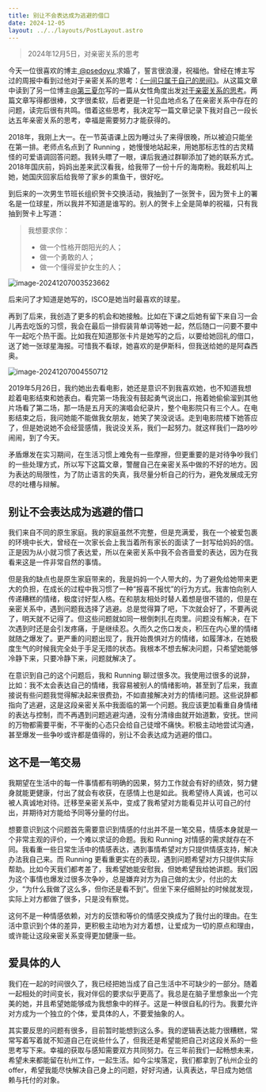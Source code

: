 ```yaml
---
title: 别让不会表达成为逃避的借口
date: 2024-12-05
layout: ../../layouts/PostLayout.astro
---
```


> 2024年12月5日，对亲密关系的思考

今天一位很喜欢的博主[ @psedoyu ](https://www.pseudoyu.com/zh)求婚了，誓言很浪漫，祝福他。曾经在博主写过的周报中看到过他对于亲密关系的思考：[《一间只属于自己的房间》](https://www.pseudoyu.com/zh/2024/10/30/weekly_review_202401030/)。从这篇文章中读到了另一位博主[@第三夏尔](https://thirdshire.com/)写的一篇从女性角度出发[对于亲密关系的思考](https://thirdshire.com/relationship/#%E5%BA%94%E7%94%A8%E8%81%8C%E5%9C%BA%E7%9A%84%E6%B2%9F%E9%80%9A%E7%BB%8F%E9%AA%8C)。两篇文章写得都很棒，文字很柔软，后者更是一针见血地点名了在亲密关系中存在的问题，读完后很有共鸣。借着这些思考，我决定写一篇文章记录下我对自己一段长达五年亲密关系的思考，幸福是需要努力才能获得的。

2018年，我刚上大一。在一节英语课上因为睡过头了来得很晚，所以被迫只能坐在第一排。老师点名点到了 Running ，她慢慢地站起来，用她那标志性的古灵精怪的可爱语调回答问题。我转头瞟了一眼，课后我通过群聊添加了她的联系方式。2018年国庆前，妈妈出差来武汉看我，给我带了一份十斤的海南粉。我趁机叫上她，她国庆回家后给我带了家乡的熏鱼干，很好吃。

到后来的一次男生节班长组织贺卡交换活动，我抽到了一张贺卡，因为贺卡上的署名是一位球星，所以我并不知道是谁写的。别人的贺卡上全是简单的祝福，只有我抽到贺卡上写道：

> 我想要求你：
>
> - 做一个性格开朗阳光的人；
> - 做一个勇敢的人；
> - 做一个懂得爱护女生的人；

![image-20241207003523662](https://ccspace-assets.oss-cn-hangzhou.aliyuncs.com/ccspace/202412072313194.png)

后来问了才知道是她写的，ISCO是她当时最喜欢的球星。

再到了后来，我创造了更多的机会和她接触。比如在下课之后她有留下来自习一会儿再去吃饭的习惯，我会在最后一排假装背单词等她一起，然后随口一问要不要中午一起吃个热干面。比如我在知道那张卡片是她写的之后，以要给她回礼的借口，送了她一张球星海报。可惜我不看球，她喜欢的是伊斯科，但我送给她的是阿森西奥。

![image-20241207004550712](https://ccspace-assets.oss-cn-hangzhou.aliyuncs.com/ccspace/202412072313129.png)

2019年5月26日，我约她出去看电影，她还是意识不到我喜欢她，也不知道我想趁着电影结束和她表白。看完第一场我没有鼓起勇气说出口，拖着她偷偷溜到其他片场看了第二场，那一场是五月天的演唱会纪录片，整个电影院只有三个人。在电影结束之后，我问她能不能做我女朋友，她笑了笑没说话。走到电影院楼下她答应了，但是她说她不会经营感情，我说没关系，我们一起努力。就这样我们一路吵吵闹闹，到了今天。

矛盾爆发在实习期间，在生活习惯上难免有一些摩擦，但更重要的是对待争吵我们的一些处理方式，所以写下这篇文章，警醒自己在亲密关系中做的不好的地方。因为表达的局限性，为了防止语言的失真，我尽量分析自己的行为，避免发展成无穷尽的吐槽与辩解。

## 别让不会表达成为逃避的借口

我们来自不同的原生家庭。我的家庭虽然不完整，但是充满爱，我在一个被爱包裹的环境中长大，曾经在一次家长会上我当着所有家长的面读了一封写给妈妈的信。正是因为从小就习惯了表达爱，所以在亲密关系中我不会吝啬爱的表达，因为在我看来这是一件非常自然的事情。

但是我的缺点也是原生家庭带来的，我是妈妈一个人带大的，为了避免给她带来更大的负担，在成长的过程中我习惯了一种“报喜不报忧”的行为方式。我害怕向别人传递糟糕的情绪，极度讨好型人格。在和朋友相处时替人着想是很不错的，但是在亲密关系中，遇到问题我选择了逃避。总是觉得算了吧，下次就会好了，不要再说了，明天就不记得了。但这些问题就如同一根倒刺扎在肉里。问题没有解决，在下次遇到时还是会引发疼痛，于是继续忍。久而久之伤口发炎，积压在内心里的情绪就随之爆发了。更严重的问题出现了，我开始畏惧对方的情绪，如履薄冰，在她极度生气的时候我完全处于手足无措的状态。我根本不想去解决问题，只希望她能够冷静下来，只要冷静下来，问题就解决了。

在意识到自己的这个问题后，我和 Running 聊过很多次。我使用过很多的说辞，比如：我不太会表达自己的情绪，我容易被别人的情绪影响，甚至到了后来，我直接说有些问题我觉得解决起来很费劲，不如直接解决对方的情绪问题。这些说辞都指向了逃避，这是这段亲密关系中我面临的第一个问题。我应该更加看重自身情绪的表达与控制，而不再遇到问题逃避沟通，没有分清缘由就开始道歉，安抚。世间的万物都需要平衡，不平衡的心态只会给自己徒增不痛快。积极主动地尝试沟通，甚至爆发一些争吵或许都是值得的，别让不会表达成为逃避的借口。

## 这不是一笔交易

我期望在生活中的每一件事情都有明确的因果，努力工作就会有好的绩效，努力健身就能更健康，付出了就会有收获，在感情上也是如此。我希望待人真诚，也可以被人真诚地对待。迁移至亲密关系中，变成了我希望对方能看见并认可自己的付出，并期待对方能给予同等分量的付出。

想要意识到这个问题首先需要意识到情感的付出并不是一笔交易，情感本身就是一个非常主观的评价，一个难以求证的命题。我和 Running 对情感的需求就存在不同。我看重一些日常生活中的情感表达，遇到事情希望对方只提供情感支持，解决办法我自己来。而 Running 更看重更实在的表现，遇到问题希望对方只提供实际帮助。比如今天我们都考差了，我希望她能安慰我，但她希望我给她讲题。我们因为这个事情也爆发过很多次争吵，总是嫌弃对方为自己做的太少，付出的太少，“为什么我做了这么多，但你还是看不到”。但坐下来仔细掰扯的时候就发现，实际上对方都做了很多，只是没有察觉。

这何不是一种情感依赖，对方的反馈和等价的情感交换成为了我付出的理由。在生活中意识到个体的差异，更积极主动地为对方着想，让爱成为一切的原点和理由，或许能让这段亲密关系变得更加健康一些。

## 爱具体的人

我们在一起的时间很久了，我已经把她当成了自己生活中不可缺少的一部分。随着一起相处的时间变长，我对伴侣的要求似乎更高了。我总是在脑子里想象出一个完美的她，并且希望她能够成为我想象中的样子。这是一种很自私的行为。我要允许对方成为一个独立的个体，爱具体的人，不要爱抽象的人。



其实要反思的问题有很多，目前暂时能想到这么多。我的逻辑表达能力很糟糕，常常写着写着就不知道自己在说些什么了，但我还是希望能把自己对这段关系的一些思考写下来。幸福的获取与感知需要双方共同努力。在三年前我们一起畅想未来，希望未来都能留在杭州工作，一起生活。如今尘埃落定，我们都拿到了杭州企业的 offer，希望我能尽快解决自己身上的问题，好好沟通，认真表达，早日成为她信赖与托付的对象。
